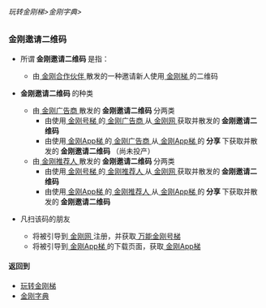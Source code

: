 ###### 玩转金刚梯>金刚字典>
### 金刚邀请二维码

- 所谓<Strong> 金刚邀请二维码 </Strong >是指：
  - 由[ 金刚合作伙伴 ](https://github.com/a2zitpro/web/blob/master/LadderFree/kkDictionary/KKPartner.md)散发的一种邀请新人使用[ 金刚梯 ](https://github.com/a2zitpro/web/blob/master/LadderFree/kkDictionary/KKLadder.md)的二维码

- <Strong> 金刚邀请二维码 </Strong >的种类
  - 由[ 金刚广告商 ](https://github.com/a2zitpro/web/blob/master/LadderFree/kkDictionary/KKAdvertiser.md)散发的<Strong> 金刚邀请二维码 </Strong>分两类
    - 由使用[ 金刚号梯  ](https://github.com/a2zitpro/web/blob/master/LadderFree/kkDictionary/KKLadderKKID.md)的[ 金刚广告商 ](https://github.com/a2zitpro/web/blob/master/LadderFree/kkDictionary/KKAdvertiser.md)从[ 金刚网 ](https://github.com/a2zitpro/web/blob/master/LadderFree/kkDictionary/KKSiteZh.md)获取并散发的<Strong> 金刚邀请二维码 </Strong>
    - 由使用[ 金刚App梯 ]()的[ 金刚广告商 ](https://github.com/a2zitpro/web/blob/master/LadderFree/kkDictionary/KKAdvertiser.md)从[ 金刚App梯 ]()的<Strong> 分享 </Strong>下获取并散发的<Strong> 金刚邀请二维码 </Strong >（尚未投产）
  - 由[ 金刚推荐人 ]()散发的<Strong> 金刚邀请二维码 </Strong >分两类
    - 由使用[ 金刚号梯 ](https://github.com/a2zitpro/web/blob/master/LadderFree/kkDictionary/KKLadderKKID.md)的[ 金刚推荐人 ]()从[ 金刚网 ](https://github.com/a2zitpro/web/blob/master/LadderFree/kkDictionary/KKSiteZh.md)获取并散发的<Strong> 金刚邀请二维码 </Strong >
    - 由使用[ 金刚App梯 ]()的[ 金刚推荐人 ]()从[ 金刚App梯 ]()的<Strong> 分享 </Strong>下获取并散发的<Strong> 金刚邀请二维码 </Strong >

- 凡扫该码的朋友
  - 将被引导到[ 金刚网 ](https://github.com/a2zitpro/web/blob/master/LadderFree/kkDictionary/KKSiteZh.md)注册，并获取[ 万能金刚号梯 ]()
  - 将被引导到[ 金刚App梯 ]()的下载页面，获取[ 金刚App梯 ]()



#### 返回到
- [玩转金刚梯](https://github.com/a2zitpro/web/blob/master/LadderFree/A.md)
- [金刚字典](https://github.com/a2zitpro/web/blob/master/LadderFree/kkDictionary/KKDictionary.md)



